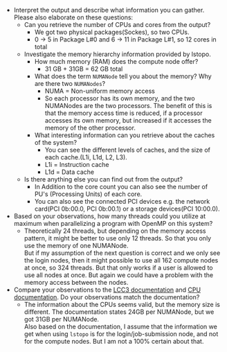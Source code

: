 - Interpret the output and describe what information you can gather. Please also elaborate on these questions:
  - Can you retrieve the number of CPUs and cores from the output?
    - We got two physical packages(Sockes), so two CPUs. 
    - 0 -> 5 in Package L#0 and 6 -> 11 in Package L#1, so 12 cores in total
  - Investigate the memory hierarchy information provided by lstopo.
    - How much memory (RAM) does the compute node offer?
        - 31 GB + 31GB = 62 GB total  
    - What does the term `NUMANode` tell you about the memory? Why are there two `NUMANodes`?
        - NUMA = Non-uniform memory access
        - So each processor has its own memory, and the two NUMANodes are the two processors. The benefit of this is that the memory access time is reduced, if a processor accesses its own memory, but increased if it accesses the memory of the other processor.
    - What interesting information can you retrieve about the caches of the system?
        - You can see the different levels of caches, and the size of each cache.(L1i, L1d, L2, L3).
        - L1i = Instruction cache
        - L1d = Data cache
  - Is there anything else you can find out from the output?
    - In Addition to the core count you can also see the number of PU's (Processing Units) of each core.
    - You can also see the connected PCI devices e.g. the network card(PCI 0b:00.0, PCI 0b:00.1) or a storage devices(PCI 10:00.0).
- Based on your observations, how many threads could you utilize at maximum when parallelizing a program with OpenMP on this system?
    - Theoretically 24 threads, but depending on the memory access pattern, it might be better to use only 12 threads. So that you only use the memory of one NUMANode.   
    But if my assumption of the next question is correct and we only see the login nodes, then it might possible to use all 162 compute nodes at once, so 324 threads. But that only works if a user is allowed to use all nodes at once. But again we could have a problem with the memory access between the nodes.
- Compare your observations to the [LCC3 documentation](https://www.uibk.ac.at/zid/systeme/hpc-systeme/leo3/hardware/) and [CPU documentation](https://www.intel.com/content/www/us/en/products/sku/47922/intel-xeon-processor-x5650-12m-cache-2-66-ghz-6-40-gts-intel-qpi/specifications.html). Do your observations match the documentation?
    - The information about the CPUs seems valid, but the memory size is different. The documentation states 24GB per NUMANode, but we got 31GB per NUMANode.  
    Also based on the documentation, I assume that the information we get when using `lstopo` is for the login/job-submission node, and not for the compute nodes. But I am not a 100% certain about that.